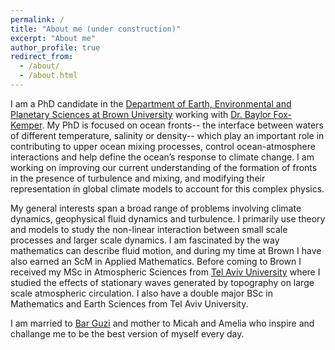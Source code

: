 ```yaml
---
permalink: /
title: "About me (under construction)"
excerpt: "About me"
author_profile: true
redirect_from: 
  - /about/
  - /about.html
---
```

I am a PhD candidate in the [Department of Earth, Environmental and Planetary Sciences at Brown University](https://www.brown.edu/academics/earth-environmental-planetary-sciences/) working with [Dr. Baylor Fox-Kemper](http://www.geo.brown.edu/research/Fox-Kemper/). My PhD is focused on ocean fronts-- the interface between waters of different temperature, salinity or density-- which play an important role in contributing to upper ocean mixing processes, control ocean-atmosphere interactions and help define the ocean’s response to climate change. I am working on improving our current understanding of the formation of fronts in the presence of turbulence and mixing, and modifying their representation in global climate models to account for this complex physics.

My general interests span a broad range of problems involving climate dynamics, geophysical fluid dynamics and turbulence. I primarily use theory and models to study the non-linear interaction between small scale processes and larger scale dynamics. I am fascinated by the way mathematics can describe fluid motion, and during my time at Brown I have also earned an ScM in Applied Mathematics. Before coming to Brown I received my MSc in Atmospheric Sciences from [Tel Aviv University](https://english.tau.ac.il/) where I studied the effects of stationary waves generated by topography on large scale atmospheric circulation. I also have a double major BSc in Mathematics and Earth Sciences from Tel Aviv University. 

I am married to [Bar Guzi](https://brandeis.academia.edu/BarGuzi) and mother to Micah and Amelia who inspire and challange me to be the best version of myself every day.
